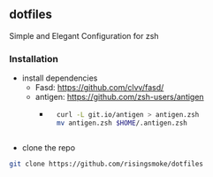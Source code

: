 ## dotfiles
Simple and Elegant Configuration for zsh

### Installation
* install dependencies
    * Fasd: https://github.com/clvv/fasd/
    * antigen: https://github.com/zsh-users/antigen
        * ```bash
            curl -L git.io/antigen > antigen.zsh
            mv antigen.zsh $HOME/.antigen.zsh
         ```

* clone the repo
```bash
git clone https://github.com/risingsmoke/dotfiles
```

